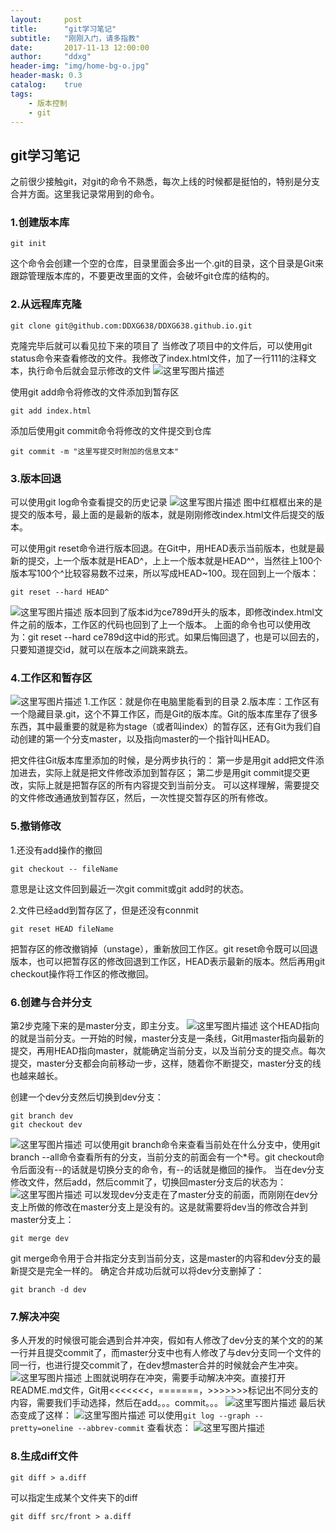 ```yaml
---
layout:     post
title:      "git学习笔记"
subtitle:   "刚刚入门，请多指教"
date:       2017-11-13 12:00:00
author:     "ddxg"
header-img: "img/home-bg-o.jpg"
header-mask: 0.3
catalog:    true
tags:
    - 版本控制
    - git
---
```



## **git学习笔记**

之前很少接触git，对git的命令不熟悉，每次上线的时候都是挺怕的，特别是分支合并方面。这里我记录常用到的命令。


### **1.创建版本库**

```
git init
```
这个命令会创建一个空的仓库，目录里面会多出一个.git的目录，这个目录是Git来跟踪管理版本库的，不要更改里面的文件，会破坏git仓库的结构的。

### **2.从远程库克隆**

```
git clone git@github.com:DDXG638/DDXG638.github.io.git
```
克隆完毕后就可以看见拉下来的项目了
当修改了项目中的文件后，可以使用git status命令来查看修改的文件。我修改了index.html文件，加了一行111的注释文本，执行命令后就会显示修改的文件
![这里写图片描述](http://img.blog.csdn.net/20171119204030538?watermark/2/text/aHR0cDovL2Jsb2cuY3Nkbi5uZXQvQWxpZ3VhZ3Vh/font/5a6L5L2T/fontsize/400/fill/I0JBQkFCMA==/dissolve/70/gravity/SouthEast)

使用git add命令将修改的文件添加到暂存区

```
git add index.html
```
添加后使用git commit命令将修改的文件提交到仓库

```
git commit -m "这里写提交时附加的信息文本"
```
### **3.版本回退**
可以使用git log命令查看提交的历史记录
![这里写图片描述](http://img.blog.csdn.net/20171119205340919?watermark/2/text/aHR0cDovL2Jsb2cuY3Nkbi5uZXQvQWxpZ3VhZ3Vh/font/5a6L5L2T/fontsize/400/fill/I0JBQkFCMA==/dissolve/70/gravity/SouthEast)
图中红框框出来的是提交的版本号，最上面的是最新的版本，就是刚刚修改index.html文件后提交的版本。

可以使用git reset命令进行版本回退。在Git中，用HEAD表示当前版本，也就是最新的提交，上一个版本就是HEAD^，上上一个版本就是HEAD^^，当然往上100个版本写100个^比较容易数不过来，所以写成HEAD~100。现在回到上一个版本：

```
git reset --hard HEAD^
```
![这里写图片描述](http://img.blog.csdn.net/20171119210926960?watermark/2/text/aHR0cDovL2Jsb2cuY3Nkbi5uZXQvQWxpZ3VhZ3Vh/font/5a6L5L2T/fontsize/400/fill/I0JBQkFCMA==/dissolve/70/gravity/SouthEast)
版本回到了版本id为ce789d开头的版本，即修改index.html文件之前的版本，工作区的代码也回到了上一个版本。
上面的命令也可以使用改为：git reset --hard ce789d这中id的形式。如果后悔回退了，也是可以回去的，只要知道提交id，就可以在版本之间跳来跳去。

### **4.工作区和暂存区**
![这里写图片描述](http://img.blog.csdn.net/20171119202612058?watermark/2/text/aHR0cDovL2Jsb2cuY3Nkbi5uZXQvQWxpZ3VhZ3Vh/font/5a6L5L2T/fontsize/400/fill/I0JBQkFCMA==/dissolve/70/gravity/SouthEast)
1.工作区：就是你在电脑里能看到的目录
2.版本库：工作区有一个隐藏目录.git，这个不算工作区，而是Git的版本库。Git的版本库里存了很多东西，其中最重要的就是称为stage（或者叫index）的暂存区，还有Git为我们自动创建的第一个分支master，以及指向master的一个指针叫HEAD。

把文件往Git版本库里添加的时候，是分两步执行的：
第一步是用git add把文件添加进去，实际上就是把文件修改添加到暂存区；
第二步是用git commit提交更改，实际上就是把暂存区的所有内容提交到当前分支。
可以这样理解，需要提交的文件修改通通放到暂存区，然后，一次性提交暂存区的所有修改。

### **5.撤销修改**
1.还没有add操作的撤回

```
git checkout -- fileName
```
意思是让这文件回到最近一次git commit或git add时的状态。

2.文件已经add到暂存区了，但是还没有connmit

```
git reset HEAD fileName
```
把暂存区的修改撤销掉（unstage），重新放回工作区。git reset命令既可以回退版本，也可以把暂存区的修改回退到工作区，HEAD表示最新的版本。然后再用git checkout操作将工作区的修改撤回。

### **6.创建与合并分支**
第2步克隆下来的是master分支，即主分支。
![这里写图片描述](http://img.blog.csdn.net/20171119192528913?watermark/2/text/aHR0cDovL2Jsb2cuY3Nkbi5uZXQvQWxpZ3VhZ3Vh/font/5a6L5L2T/fontsize/400/fill/I0JBQkFCMA==/dissolve/70/gravity/SouthEast)
这个HEAD指向的就是当前分支。一开始的时候，master分支是一条线，Git用master指向最新的提交，再用HEAD指向master，就能确定当前分支，以及当前分支的提交点。每次提交，master分支都会向前移动一步，这样，随着你不断提交，master分支的线也越来越长。

创建一个dev分支然后切换到dev分支：

```
git branch dev
git checkout dev
```
![这里写图片描述](http://img.blog.csdn.net/20171119214503065?watermark/2/text/aHR0cDovL2Jsb2cuY3Nkbi5uZXQvQWxpZ3VhZ3Vh/font/5a6L5L2T/fontsize/400/fill/I0JBQkFCMA==/dissolve/70/gravity/SouthEast)
可以使用git branch命令来查看当前处在什么分支中，使用git branch --all命令查看所有的分支，当前分支的前面会有一个*号。git checkout命令后面没有--的话就是切换分支的命令，有--的话就是撤回的操作。
当在dev分支修改文件，然后add，然后commit了，切换回master分支后的状态为：
![这里写图片描述](http://img.blog.csdn.net/20171119215124986?watermark/2/text/aHR0cDovL2Jsb2cuY3Nkbi5uZXQvQWxpZ3VhZ3Vh/font/5a6L5L2T/fontsize/400/fill/I0JBQkFCMA==/dissolve/70/gravity/SouthEast)
可以发现dev分支走在了master分支的前面，而刚刚在dev分支上所做的修改在master分支上是没有的。这是就需要将dev当的修改合并到master分支上：

```
git merge dev
```
git merge命令用于合并指定分支到当前分支，这是master的内容和dev分支的最新提交是完全一样的。
确定合并成功后就可以将dev分支删掉了：

```
git branch -d dev
```

### **7.解决冲突**
多人开发的时候很可能会遇到合并冲突，假如有人修改了dev分支的某个文的的某一行并且提交commit了，而master分支中也有人修改了与dev分支同一个文件的同一行，也进行提交commit了，在dev想master合并的时候就会产生冲突。
![这里写图片描述](http://img.blog.csdn.net/20171119221402089?watermark/2/text/aHR0cDovL2Jsb2cuY3Nkbi5uZXQvQWxpZ3VhZ3Vh/font/5a6L5L2T/fontsize/400/fill/I0JBQkFCMA==/dissolve/70/gravity/SouthEast)
上图就说明存在冲突，需要手动解决冲突。直接打开README.md文件，Git用<<<<<<<，=======，>>>>>>>标记出不同分支的内容，需要我们手动选择，然后在add。。。commit。。。
![这里写图片描述](http://img.blog.csdn.net/20171119221643482?watermark/2/text/aHR0cDovL2Jsb2cuY3Nkbi5uZXQvQWxpZ3VhZ3Vh/font/5a6L5L2T/fontsize/400/fill/I0JBQkFCMA==/dissolve/70/gravity/SouthEast)
最后状态变成了这样：
![这里写图片描述](http://img.blog.csdn.net/20171119222129927?watermark/2/text/aHR0cDovL2Jsb2cuY3Nkbi5uZXQvQWxpZ3VhZ3Vh/font/5a6L5L2T/fontsize/400/fill/I0JBQkFCMA==/dissolve/70/gravity/SouthEast)
可以使用`git log --graph --pretty=oneline --abbrev-commit`
查看状态：
![这里写图片描述](http://img.blog.csdn.net/20171119222425360?watermark/2/text/aHR0cDovL2Jsb2cuY3Nkbi5uZXQvQWxpZ3VhZ3Vh/font/5a6L5L2T/fontsize/400/fill/I0JBQkFCMA==/dissolve/70/gravity/SouthEast)

### **8.生成diff文件**
```
git diff > a.diff
```

可以指定生成某个文件夹下的diff
```
git diff src/front > a.diff
```




















































































